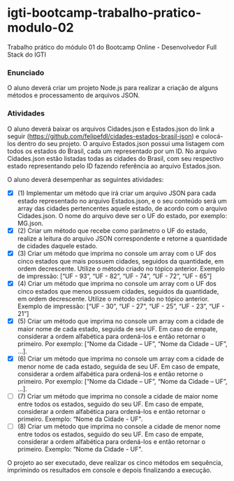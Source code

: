 # igti-bootcamp-trabalho-pratico-modulo-02

Trabalho prático do módulo 01 do Bootcamp Online - Desenvolvedor Full Stack do IGTI

### Enunciado

O aluno deverá criar um projeto Node.js para realizar a criação de alguns métodos e processamento de arquivos JSON.

### Atividades

O aluno deverá baixar os arquivos Cidades.json e Estados.json do link a seguir (https://github.com/felipefdl/cidades-estados-brasil-json) e colocá-los dentro do seu projeto. O arquivo Estados.json possui uma listagem com todos os estados do Brasil, cada um representado por um ID. No arquivo Cidades.json estão listadas todas as cidades do Brasil, com seu respectivo estado representando pelo ID fazendo referência ao arquivo Estados.json.

O aluno deverá desempenhar as seguintes atividades:

- [x] (1) Implementar um método que irá criar um arquivo JSON para cada estado representado no arquivo Estados.json, e o seu conteúdo será um array das cidades pertencentes aquele estado, de acordo com o arquivo Cidades.json. O nome do arquivo deve ser o UF do estado, por exemplo: MG.json.
- [x] (2) Criar um método que recebe como parâmetro o UF do estado, realize a leitura do arquivo JSON correspondente e retorne a quantidade de cidades daquele estado.
- [x] (3) Criar um método que imprima no console um array com o UF dos cinco estados que mais possuem cidades, seguidos da quantidade, em ordem decrescente. Utilize o método criado no tópico anterior. Exemplo de impressão: [“UF - 93”, “UF - 82”, “UF - 74”, “UF - 72”, “UF - 65”]
- [x] (4) Criar um método que imprima no console um array com o UF dos cinco estados que menos possuem cidades, seguidos da quantidade, em ordem decrescente. Utilize o método criado no tópico anterior. Exemplo de impressão: [“UF - 30”, “UF - 27”, “UF - 25”, “UF - 23”, “UF - 21”]
- [x] (5) Criar um método que imprima no console um array com a cidade de maior nome de cada estado, seguida de seu UF. Em caso de empate, considerar a ordem alfabética para ordená-los e então retornar o primeiro. Por exemplo: [“Nome da Cidade – UF”, “Nome da Cidade – UF”, ...].
- [x] (6) Criar um método que imprima no console um array com a cidade de menor nome de cada estado, seguida de seu UF. Em caso de empate, considerar a ordem alfabética para ordená-los e então retorne o primeiro. Por exemplo: [“Nome da Cidade – UF”, “Nome da Cidade – UF”, ...].
- [ ] (7) Criar um método que imprima no console a cidade de maior nome entre todos os estados, seguido do seu UF. Em caso de empate, considerar a ordem alfabética para ordená-los e então retornar o primeiro. Exemplo: “Nome da Cidade - UF".
- [ ] (8) Criar um método que imprima no console a cidade de menor nome entre todos os estados, seguido do seu UF. Em caso de empate, considerar a ordem alfabética para ordená-los e então retornar o primeiro. Exemplo: “Nome da Cidade - UF".

O projeto ao ser executado, deve realizar os cinco métodos em sequência, imprimindo os resultados em console e depois finalizando a execução.
